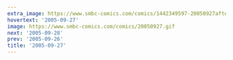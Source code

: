 ```yaml
---
extra_image: https://www.smbc-comics.com/comics/1442349597-20050927after.png
hovertext: '2005-09-27'
image: https://www.smbc-comics.com/comics/20050927.gif
next: '2005-09-28'
prev: '2005-09-26'
title: '2005-09-27'
---
```

